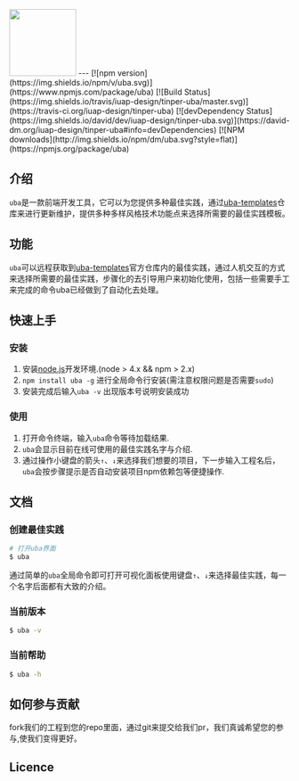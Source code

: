 <img src="http://tinper.org/assets/images/uba.png" width="120" />
---
[![npm version](https://img.shields.io/npm/v/uba.svg)](https://www.npmjs.com/package/uba)
[![Build Status](https://img.shields.io/travis/iuap-design/tinper-uba/master.svg)](https://travis-ci.org/iuap-design/tinper-uba)
[![devDependency Status](https://img.shields.io/david/dev/iuap-design/tinper-uba.svg)](https://david-dm.org/iuap-design/tinper-uba#info=devDependencies)
[![NPM downloads](http://img.shields.io/npm/dm/uba.svg?style=flat)](https://npmjs.org/package/uba)

## 介绍
`uba`是一款前端开发工具，它可以为您提供多种最佳实践，通过[uba-templates](https://github.com/uba-templates)仓库来进行更新维护，提供多种多样风格技术功能点来选择所需要的最佳实践模板。

## 功能
`uba`可以远程获取到[uba-templates](https://github.com/uba-templates)官方仓库内的最佳实践，通过人机交互的方式来选择所需要的最佳实践，步骤化的去引导用户来初始化使用，包括一些需要手工来完成的命令uba已经做到了自动化去处理。

## 快速上手

### 安装
1. 安装[node.js](http://nodejs.org/)开发环境.(node > 4.x && npm > 2.x)
2. `npm install uba -g` 进行全局命令行安装(需注意权限问题是否需要`sudo`)
3. 安装完成后输入`uba -v` 出现版本号说明安装成功


### 使用
1. 打开命令终端，输入`uba`命令等待加载结果.
2. `uba`会显示目前在线可使用的最佳实践名字与介绍.
3. 通过操作小键盘的箭头`↑`、`↓`来选择我们想要的项目，下一步输入工程名后，`uba`会按步骤提示是否自动安装项目npm依赖包等便捷操作.


## 文档
### 创建最佳实践

```sh
# 打开uba界面
$ uba
```

通过简单的`uba`全局命令即可打开可视化面板使用键盘`↑`、`↓`来选择最佳实践，每一个名字后面都有大致的介绍。


### 当前版本
```sh
$ uba -v
```

### 当前帮助
```sh
$ uba -h
```

## 如何参与贡献
fork我们的工程到您的repo里面，通过git来提交给我们pr，我们真诚希望您的参与,使我们变得更好。

## Licence

